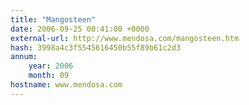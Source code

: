 ```yaml
---
title: "Mangosteen"
date: 2006-09-25 00:41:00 +0000
external-url: http://www.mendosa.com/mangosteen.htm
hash: 3998a4c3f5545616450b55f89b61c2d3
annum:
    year: 2006
    month: 09
hostname: www.mendosa.com
---
```



